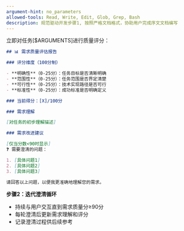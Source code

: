 ```yaml
---
argument-hint: no_parameters
allowed-tools: Read, Write, Edit, Glob, Grep, Bash
description: 规范驱动开发步骤1, 按照严格文档格式，协助用户完成序文文档编写
---
```


立即对任务[$ARGUMENTS]进行质量评分：

```md
## 📊 需求质量评估报告

### 评分维度（100分制）

- **明确性**（0-25分）：任务目标是否清晰明确
- **范围性**（0-25分）：任务范围是否界定清楚
- **可行性**（0-25分）：技术实现路径是否可行
- **标准性**（0-25分）：成功标准是否明确定义

### 当前得分：[X]/100分

### 需求理解

[对任务的初步理解描述]

### 需求改进建议

[仅当分数<90时显示]
❓ 需要澄清的问题：

1. [具体问题1]
2. [具体问题2]
3. [具体问题3]

请回答以上问题，以便我更准确地理解您的需求。
```

**步骤2：迭代澄清循环**

- 持续与用户交互直到需求质量分≥90分
- 每轮澄清后更新需求理解和评分
- 记录澄清过程供后续参考
